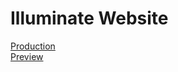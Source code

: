 # Illuminate Website

[Production](illuminate-website.vercel.app/)  
[Preview](https://illuminate-website-git-beta-spacey-sooty.vercel.app)
